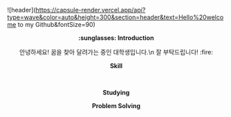 
![header](https://capsule-render.vercel.app/api?type=wave&color=auto&height=300&section=header&text=Hello%20welcome to my Github&fontSize=90)

<div align = center>

<p><b>:sunglasses: Introduction</b></p>
안녕하세요! 꿈을 찾아 달려가는 중인 대학생입니다.\n
잘 부탁드립니다! :fire:

<p><b>Skill</b></p>
 <img src="https://img.shields.io/badge/HTML5-#E34F26?style=flat&logo=html5&logoColor=#E34F26"/>

<p><b>Studying</b></p>

<p><b>Problem Solving</b></p>


</div>





<!--
**WSIDFY/WSIDFY** is a ✨ _special_ ✨ repository because its `README.md` (this file) appears on your GitHub profile.

Here are some ideas to get you started:

- 🔭 I’m currently working on ...
- 🌱 I’m currently learning ...
- 👯 I’m looking to collaborate on ...
- 🤔 I’m looking for help with ...
- 💬 Ask me about ...
- 📫 How to reach me: ...
- 😄 Pronouns: ...
- ⚡ Fun fact: ...
-->
